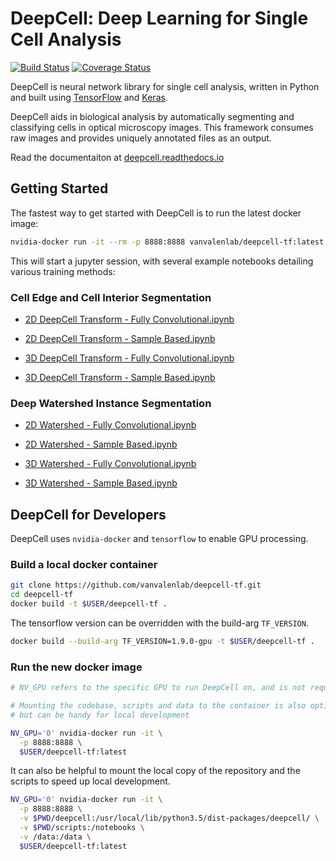 # DeepCell: Deep Learning for Single Cell Analysis

[![Build Status](https://travis-ci.org/vanvalenlab/deepcell-tf.svg?branch=master)](https://travis-ci.org/vanvalenlab/deepcell-tf)
[![Coverage Status](https://coveralls.io/repos/github/vanvalenlab/deepcell-tf/badge.svg?branch=master)](https://coveralls.io/github/vanvalenlab/deepcell-tf?branch=master)

DeepCell is neural network library for single cell analysis, written in Python and built using [TensorFlow](https://github.com/tensorflow/tensorflow) and [Keras](https://github.com/keras-team/keras).  

DeepCell aids in biological analysis by automatically segmenting and classifying cells in optical microscopy images. This framework consumes raw images and provides uniquely annotated files as an output.

Read the documentaiton at [deepcell.readthedocs.io](deepcell.readthedocs.io)

## Getting Started

The fastest way to get started with DeepCell is to run the latest docker image:

```bash
nvidia-docker run -it --rm -p 8888:8888 vanvalenlab/deepcell-tf:latest
```

This will start a jupyter session, with several example notebooks detailing various training methods:

### Cell Edge and Cell Interior Segmentation

* [2D DeepCell Transform - Fully Convolutional.ipynb](scripts/deepcell/DeepCell%20Transform%202D%20Fully%20Convolutional.ipynb)

* [2D DeepCell Transform - Sample Based.ipynb](scripts/deepcell/DeepCell%20Transform%202D%20Sample%20Based.ipynb)

* [3D DeepCell Transform - Fully Convolutional.ipynb](scripts/deepcell/DeepCell%20Transfrom%203D.ipynb)

* [3D DeepCell Transform - Sample Based.ipynb](scripts/deepcell/DeepCell%20Transfrom%203D%20Sample%20Based.ipynb)

### Deep Watershed Instance Segmentation

* [2D Watershed - Fully Convolutional.ipynb](scripts/watershed/Watershed%20Transform%202D%20Fully%20Convolutional.ipynb)

* [2D Watershed - Sample Based.ipynb](scripts/watershed/Watershed%20Transform%202D%20Sample%20Based.ipynb)

* [3D Watershed - Fully Convolutional.ipynb](scripts/watershed/Watershed%20Transform%203D%20Fully%20Convolutional.ipynb)

* [3D Watershed - Sample Based.ipynb](scripts/watershed/Watershed%20Transform%203D%20Sample%20Based.ipynb)

## DeepCell for Developers

DeepCell uses `nvidia-docker` and `tensorflow` to enable GPU processing.  

### Build a local docker container

```bash
git clone https://github.com/vanvalenlab/deepcell-tf.git
cd deepcell-tf
docker build -t $USER/deepcell-tf .

```

The tensorflow version can be overridden with the build-arg `TF_VERSION`.

```bash
docker build --build-arg TF_VERSION=1.9.0-gpu -t $USER/deepcell-tf .
```

### Run the new docker image

```bash
# NV_GPU refers to the specific GPU to run DeepCell on, and is not required

# Mounting the codebase, scripts and data to the container is also optional
# but can be handy for local development

NV_GPU='0' nvidia-docker run -it \
  -p 8888:8888 \
  $USER/deepcell-tf:latest
```

It can also be helpful to mount the local copy of the repository and the scripts to speed up local development.

```bash
NV_GPU='0' nvidia-docker run -it \
  -p 8888:8888 \
  -v $PWD/deepcell:/usr/local/lib/python3.5/dist-packages/deepcell/ \
  -v $PWD/scripts:/notebooks \
  -v /data:/data \
  $USER/deepcell-tf:latest
```
